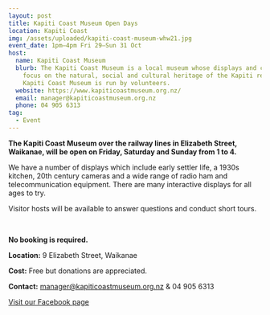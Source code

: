 ```yaml
---
layout: post
title: Kapiti Coast Museum Open Days
location: Kapiti Coast
img: /assets/uploaded/kapiti-coast-museum-whw21.jpg
event_date: 1pm–4pm Fri 29–Sun 31 Oct
host:
  name: Kapiti Coast Museum
  blurb: The Kapiti Coast Museum is a local museum whose displays and collections
    focus on the natural, social and cultural heritage of the Kapiti region. The
    Kapiti Coast Museum is run by volunteers.
  website: https://www.kapiticoastmuseum.org.nz/
  email: manager@kapiticoastmuseum.org.nz
  phone: 04 905 6313
tag:
  - Event
---
```

**The Kapiti Coast Museum over the railway lines in Elizabeth Street, Waikanae, will be open on Friday, Saturday and Sunday from 1 to 4.** 

We have a number of displays which include early settler life, a 1930s kitchen, 20th century cameras and a wide range of radio ham and telecommunication equipment. There are many interactive displays for all ages to try.

Visitor hosts will be available to answer questions and conduct short tours.

<br>

**No booking is required.** 

**Location:** 9 Elizabeth Street, Waikanae

**Cost:** Free but donations are appreciated.

**Contact:** manager@kapiticoastmuseum.org.nz & 04 905 6313

<a href="https://www.facebook.com/kapiticoastmuseum/" class="button">Visit our Facebook page</a>